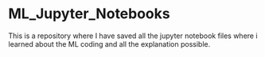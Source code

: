 # ML_Jupyter_Notebooks
This is a repository where I have saved all the jupyter notebook files where i learned about the ML coding and all the explanation possible. 
